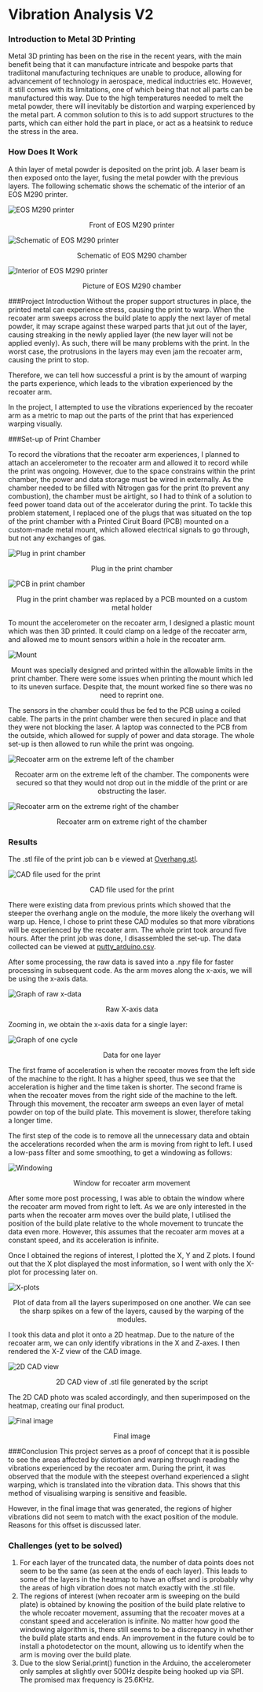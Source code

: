 # Vibration Analysis V2
### Introduction to Metal 3D Printing
Metal 3D printing has been on the rise in the recent years, with the main benefit being that it can manufacture intricate and bespoke parts that tradiitonal manufacturing techniques are unable to produce, allowing for advancement of technology in aerospace, medical inductries etc.
However, it still comes with its limitations, one of which being that not all parts can be manufactured this way. Due to the high temperatures needed to melt the metal powder, there will inevitably be distortion and warping experienced by the metal part. A common solution to this is to add
support structures to the parts, which can either hold the part in place, or act as a heatsink to reduce the stress in the area.

### How Does It Work
A thin layer of metal powder is deposited on the print job. A laser beam is then exposed onto the layer, fusing the metal powder with the previous layers.
The following schematic shows the schematic of the interior of an EOS M290 printer.

![EOS M290 printer](<./Photos/EOS M290.jpeg>)
<figcaption align = "center">Front of EOS M290 printer</figcaption>

![Schematic of EOS M290 printer](<./Photos/EOSM290 schematic.png>)
<figcaption align = "center">Schematic of EOS M290 chamber</figcaption>

![Interior of EOS M290 printer](<./Photos/M290 interior.png>)
<figcaption align = "center">Picture of EOS M290 chamber</figcaption>

###Project Introduction
Without the proper support structures in place, the printed metal can experience stress, causing the print to warp. When the recoater arm sweeps across the build plate to apply the next layer of metal powder, it may scrape against these warped parts that jut out of the layer, causing streaking in the newly applied layer (the new layer will not be applied evenly).
As such, there will be many problems with the print. In the worst case, the protrusions in the layers may even jam the recoater arm, causing the print to stop.

Therefore, we can tell how successful a print is by the amount of warping the parts experience, which leads to the vibration experienced by the recoater arm.

In the project, I attempted to use the vibrations experienced by the recoater arm as a metric to map out the parts of the print that has experienced warping visually.

###Set-up of Print Chamber 

To record the vibrations that the recoater arm experiences, I planned to attach an accelerometer to the recoater arm and allowed it to record while the print was ongoing. However, due to the space constrains within the print chamber, the power and data storage must be wired in externally.
As the chamber needed to be filled with Nitrogen gas for the print (to prevent any combustion), the chamber must be airtight, so I had to think of a solution to feed power toand data out of the accelerator during the print.
To tackle this problem statement, I replaced one of the plugs that was situated on the top of the print chamber with a Printed Ciruit Board (PCB) mounted on a custom-made metal mount, which allowed electrical signals to go through, but not any exchanges of gas.

![Plug in print chamber](<./Photos/Plug.jpg>)
<figcaption align = "center">Plug in the print chamber</figcaption>

![PCB in print chamber](<./Photos/PCB.jpg>)
<figcaption align = "center">Plug in the print chamber was replaced by a PCB mounted on a custom metal holder</figcaption>

To mount the accelerometer on the recoater arm, I designed a plastic mount which was then 3D printed. It could clamp on a ledge of the recoater arm, and allowed me to mount sensors within a hole in the recoater arm.

![Mount](<./Photos/Mount.jpg>)
<figcaption align = "center">Mount was specially designed and printed within the allowable limits in the print chamber. There were some issues when printing the mount which led to its uneven surface. Despite that, the mount worked fine so there was no need to reprint one.</figcaption>

The sensors in the chamber could thus be fed to the PCB using a coiled cable. The parts in the print chamber were then secured in place and that they were not blocking the laser. A laptop was connected to the PCB from the outside, which allowed for supply of power and data storage. The whole set-up is then allowed to run while the print was ongoing.

![Recoater arm on the extreme left of the chamber](<./Photos/Arm on left.jpg>)
<figcaption align = "center">Recoater arm on the extreme left of the chamber. The components were secured so that they would not drop out in the middle of the print or are obstructing the laser.</figcaption>

![Recoater arm on the extreme right of the chamber](<./Photos/Arm on right.jpg>)
<figcaption align = "center">Recoater arm on extreme right of the chamber</figcaption>

### Results

The .stl file of the print job can b e viewed at [Overhang.stl](<./Photos/Overhang.stl>).

![CAD file used for the print](./Photos/CAD_file.png)
<figcaption align = "center">CAD file used for the print</figcaption>


There were existing data from previous prints which showed that the steeper the overhang angle on the module, the more likely the overhang will warp up. Hence, I chose to print these CAD modules so that more vibrations will be experienced by the recoater arm.
The whole print took around five hours. After the print job was done, I disassembled the set-up. The data collected can be viewed at [putty_arduino.csv](<./putty_arduino.csv>).

After some processing, the raw data is saved into a .npy file for faster processing in subsequent code. As the arm moves along the x-axis, we will be using the x-axis data.

![Graph of raw x-data](<./Photos/Raw image graph.png>)
<figcaption align = "center">Raw X-axis data</figcaption>

Zooming in, we obtain the x-axis data for a single layer:

![Graph of one cycle](<./Photos/One cycle.png>)
<figcaption align = "center">Data for one layer</figcaption>

The first frame of acceleration is when the recoater moves from the left side of the machine to the right. It has a higher speed, thus we see that the acceleration is higher and the time taken is shorter. The second frame is when the recoater moves from the right side of the 
machine to the left. Through this movement, the recoater arm sweeps an even layer of metal powder on top of the build plate. This movement is slower, therefore taking a longer time.

The first step of the code is to remove all the unnecessary data and obtain the accelerations recorded when the arm is moving from right to left. I used a low-pass filter and some smoothing, to get a windowing as follows:

![Windowing](<./Photos/Windowing.png>)
<figcaption align = "center">Window for recoater arm movement</figcaption>

After some more post processing, I was able to obtain the window where the recoater arm moved from right to left. As we are only interested in the parts when the recoater arm moves over the build plate, I utilised the position of the build plate relative to the whole movement to truncate the data even more. However,
this assumes that the recoater arm moves at a constant speed, and its acceleration is infinite.

Once I obtained the regions of interest, I plotted the X, Y and Z plots. I found out that the X plot displayed the most information, so I went with only the X-plot for processing later on.

![X-plots](<./Photos/X-axis plot.png>)
<figcaption align = "center">Plot of data from all the layers superimposed on one another. We can see the sharp spikes on a few of the layers, caused by the warping of the modules. 
</figcaption>

I took this data and plot it onto a 2D heatmap. Due to the nature of the recoater arm, we can only identify vibrations in the X and Z-axes. I then rendered the X-Z view of the CAD image.

![2D CAD view](<./Photos/2D-cadview.png>)
<figcaption align = "center">2D CAD view of .stl file generated by the script</figcaption>

The 2D CAD photo was scaled accordingly, and then superimposed on the heatmap, creating our final product.

![Final image](<./Photos/Final image.png>)
<figcaption align = "center">Final image</figcaption>

###Conclusion
This project serves as a proof of concept that it is possible to see the areas affected by distortion and warping through reading the vibrations experienced by the recoater arm. During the print, it was observed that the module with the steepest overhand experienced a slight warping, which is translated into the vibration data. This shows that this method of visualising warping is sensitive and feasible.

However, in the final image that was generated, the regions of higher vibrations did not seem to match with the exact position of the module. Reasons for this offset is discussed later.

### Challenges (yet to be solved)
1. For each layer of the truncated data, the number of data points does not seem to be the same (as seen at the ends of each layer). This leads to some of the layers in the heatmap to have an offset and is probably why the areas of high vibration does not match exactly with the .stl file.
2. The regions of interest (when recoater arm is sweeping on the build plate) is obtained by knowing the position of the build plate relative to the whole recoater movement, assuming that the recoater moves at a constant speed and acceleration is infinite. No matter how good the windowing algorithm is, there still seems to be a discrepancy in whether the build plate starts and ends. An improvement in the future could be to install a photodetector on the mount, allowing us to identify when the arm is moving over the build plate.
3. Due to the slow Serial.print() function in the Arduino, the accelerometer only samples at slightly over 500Hz despite being hooked up via SPI. The promised max frequency is 25.6KHz.
